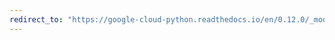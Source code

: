```yaml
---
redirect_to: "https://google-cloud-python.readthedocs.io/en/0.12.0/_modules/gcloud/connection.html"
---
```

